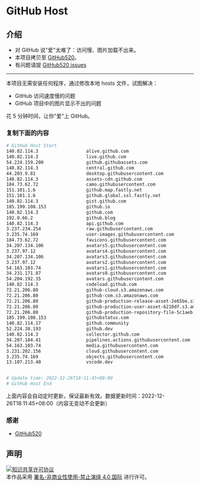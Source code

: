 # GitHub Host
## 介绍
- 对 GitHub 说"爱"太难了：访问慢、图片加载不出来。
- 本项目拷贝至 [GitHub520](https://github.com/521xueweihan/GitHub520)。
- 有问题请提 [GitHub520 issues](https://github.com/521xueweihan/GitHub520/issues/new)

---

本项目无需安装任何程序，通过修改本地 hosts 文件，试图解决：
- GitHub 访问速度慢的问题
- GitHub 项目中的图片显示不出的问题

花 5 分钟时间，让你"爱"上 GitHub。

### 复制下面的内容
```bash
# GitHub Host Start
140.82.114.3                  alive.github.com
140.82.114.3                  live.github.com
54.224.159.200                github.githubassets.com
140.82.114.3                  central.github.com
44.203.9.81                   desktop.githubusercontent.com
140.82.114.3                  assets-cdn.github.com
184.73.62.72                  camo.githubusercontent.com
151.101.1.6                   github.map.fastly.net
151.101.1.6                   github.global.ssl.fastly.net
140.82.114.3                  gist.github.com
185.199.108.153               github.io
140.82.114.3                  github.com
192.0.66.2                    github.blog
140.82.114.3                  api.github.com
3.237.234.254                 raw.githubusercontent.com
3.235.74.169                  user-images.githubusercontent.com
184.73.62.72                  favicons.githubusercontent.com
34.207.134.106                avatars5.githubusercontent.com
3.237.97.12                   avatars4.githubusercontent.com
34.207.134.106                avatars3.githubusercontent.com
3.237.97.12                   avatars2.githubusercontent.com
54.163.103.74                 avatars1.githubusercontent.com
34.231.171.87                 avatars0.githubusercontent.com
54.204.192.35                 avatars.githubusercontent.com
140.82.114.3                  codeload.github.com
72.21.206.80                  github-cloud.s3.amazonaws.com
72.21.206.80                  github-com.s3.amazonaws.com
72.21.206.80                  github-production-release-asset-2e65be.s3.amazonaws.com
72.21.206.80                  github-production-user-asset-6210df.s3.amazonaws.com
72.21.206.80                  github-production-repository-file-5c1aeb.s3.amazonaws.com
185.199.108.153               githubstatus.com
140.82.114.17                 github.community
52.224.38.193                 github.dev
140.82.114.3                  collector.github.com
34.207.184.41                 pipelines.actions.githubusercontent.com
54.163.103.74                 media.githubusercontent.com
3.231.202.156                 cloud.githubusercontent.com
3.235.74.169                  objects.githubusercontent.com
13.107.213.40                 vscode.dev


# Update time: 2022-12-26T18:11:45+08:00
# GitHub Host End

```
上面内容会自动定时更新，保证最新有效。数据更新时间：2022-12-26T18:11:45+08:00（内容无变动不会更新）

### 感谢

- [GitHub520](https://github.com/521xueweihan/GitHub520)

## 声明
<a rel="license" href="https://creativecommons.org/licenses/by-nc-nd/4.0/deed.zh"><img alt="知识共享许可协议" style="border-width: 0" src="https://licensebuttons.net/l/by-nc-nd/4.0/88x31.png"></a><br>本作品采用 <a rel="license" href="https://creativecommons.org/licenses/by-nc-nd/4.0/deed.zh">署名-非商业性使用-禁止演绎 4.0 国际</a> 进行许可。